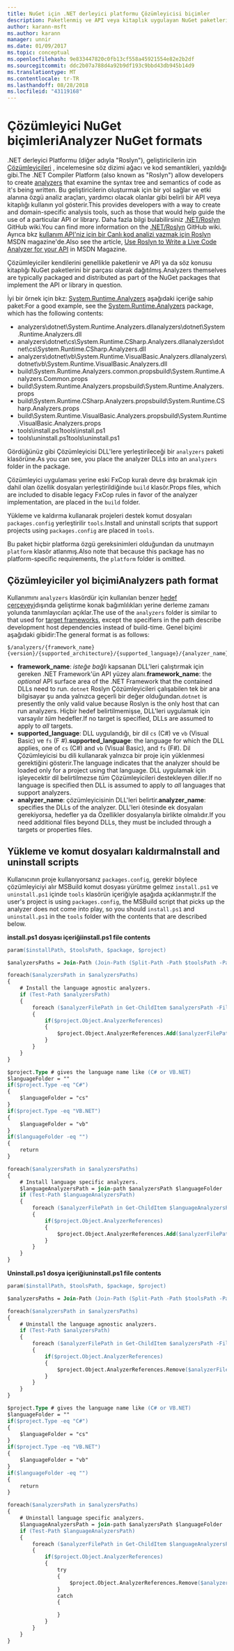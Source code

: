 ```yaml
---
title: NuGet için .NET derleyici platformu Çözümleyicisi biçimler
description: Paketlenmiş ve API veya kitaplık uygulayan NuGet paketleri ile dağıtılmış .NET Çözümleyicileri için kuralları.
author: karann-msft
ms.author: karann
manager: unnir
ms.date: 01/09/2017
ms.topic: conceptual
ms.openlocfilehash: 9e833447820c0fb13cf558a45921554e82e2b2df
ms.sourcegitcommit: ddc2b07a788d4a92b9df193c9bbd43db945b14d9
ms.translationtype: MT
ms.contentlocale: tr-TR
ms.lasthandoff: 08/28/2018
ms.locfileid: "43119168"
---
```

# <a name="analyzer-nuget-formats"></a><span data-ttu-id="e16f0-103">Çözümleyici NuGet biçimleri</span><span class="sxs-lookup"><span data-stu-id="e16f0-103">Analyzer NuGet formats</span></span>

<span data-ttu-id="e16f0-104">.NET derleyici Platformu (diğer adıyla "Roslyn"), geliştiricilerin izin [Çözümleyicileri](https://github.com/dotnet/roslyn/wiki/How-To-Write-a-C%23-Analyzer-and-Code-Fix) , incelemesine söz dizimi ağacı ve kod semantikleri, yazıldığı gibi.</span><span class="sxs-lookup"><span data-stu-id="e16f0-104">The .NET Compiler Platform (also known as "Roslyn") allow developers to create [analyzers](https://github.com/dotnet/roslyn/wiki/How-To-Write-a-C%23-Analyzer-and-Code-Fix) that examine the syntax tree and semantics of code as it's being written.</span></span> <span data-ttu-id="e16f0-105">Bu geliştiricilerin oluşturmak için bir yol sağlar ve etki alanına özgü analiz araçları, yardımcı olacak olanlar gibi belirli bir API veya kitaplığı kullanın yol gösterir.</span><span class="sxs-lookup"><span data-stu-id="e16f0-105">This provides developers with a way to create and domain-specific analysis tools, such as those that would help guide the use of a particular API or library.</span></span> <span data-ttu-id="e16f0-106">Daha fazla bilgi bulabilirsiniz [.NET/Roslyn](https://github.com/dotnet/roslyn/wiki) GitHub wiki.</span><span class="sxs-lookup"><span data-stu-id="e16f0-106">You can find more information on the [.NET/Roslyn](https://github.com/dotnet/roslyn/wiki) GitHub wiki.</span></span> <span data-ttu-id="e16f0-107">Ayrıca bkz [kullanım API'niz için bir Canlı kod analizi yazmak için Roslyn](https://msdn.microsoft.com/magazine/dn879356.aspx) MSDN magazine'de.</span><span class="sxs-lookup"><span data-stu-id="e16f0-107">Also see the article, [Use Roslyn to Write a Live Code Analyzer for your API](https://msdn.microsoft.com/magazine/dn879356.aspx) in MSDN Magazine.</span></span>

<span data-ttu-id="e16f0-108">Çözümleyiciler kendilerini genellikle paketlenir ve API ya da söz konusu kitaplığı NuGet paketlerini bir parçası olarak dağıtılmış.</span><span class="sxs-lookup"><span data-stu-id="e16f0-108">Analyzers themselves are typically packaged and distributed as part of the NuGet packages that implement the API or library in question.</span></span>

<span data-ttu-id="e16f0-109">İyi bir örnek için bkz: [System.Runtime.Analyzers](https://www.nuget.org/packages/System.Runtime.Analyzers) aşağıdaki içeriğe sahip paket:</span><span class="sxs-lookup"><span data-stu-id="e16f0-109">For a good example, see the [System.Runtime.Analyzers](https://www.nuget.org/packages/System.Runtime.Analyzers) package, which has the following contents:</span></span>

- <span data-ttu-id="e16f0-110">analyzers\dotnet\System.Runtime.Analyzers.dll</span><span class="sxs-lookup"><span data-stu-id="e16f0-110">analyzers\dotnet\System.Runtime.Analyzers.dll</span></span>
- <span data-ttu-id="e16f0-111">analyzers\dotnet\cs\System.Runtime.CSharp.Analyzers.dll</span><span class="sxs-lookup"><span data-stu-id="e16f0-111">analyzers\dotnet\cs\System.Runtime.CSharp.Analyzers.dll</span></span>
- <span data-ttu-id="e16f0-112">analyzers\dotnet\vb\System.Runtime.VisualBasic.Analyzers.dll</span><span class="sxs-lookup"><span data-stu-id="e16f0-112">analyzers\dotnet\vb\System.Runtime.VisualBasic.Analyzers.dll</span></span>
- <span data-ttu-id="e16f0-113">build\System.Runtime.Analyzers.common.props</span><span class="sxs-lookup"><span data-stu-id="e16f0-113">build\System.Runtime.Analyzers.Common.props</span></span>
- <span data-ttu-id="e16f0-114">build\System.Runtime.Analyzers.props</span><span class="sxs-lookup"><span data-stu-id="e16f0-114">build\System.Runtime.Analyzers.props</span></span>
- <span data-ttu-id="e16f0-115">build\System.Runtime.CSharp.Analyzers.props</span><span class="sxs-lookup"><span data-stu-id="e16f0-115">build\System.Runtime.CSharp.Analyzers.props</span></span>
- <span data-ttu-id="e16f0-116">build\System.Runtime.VisualBasic.Analyzers.props</span><span class="sxs-lookup"><span data-stu-id="e16f0-116">build\System.Runtime.VisualBasic.Analyzers.props</span></span>
- <span data-ttu-id="e16f0-117">tools\install.ps1</span><span class="sxs-lookup"><span data-stu-id="e16f0-117">tools\install.ps1</span></span>
- <span data-ttu-id="e16f0-118">tools\uninstall.ps1</span><span class="sxs-lookup"><span data-stu-id="e16f0-118">tools\uninstall.ps1</span></span>

<span data-ttu-id="e16f0-119">Gördüğünüz gibi Çözümleyicisi DLL'lere yerleştirileceği bir `analyzers` paketi klasörüne.</span><span class="sxs-lookup"><span data-stu-id="e16f0-119">As you can see, you place the analyzer DLLs into an `analyzers` folder in the package.</span></span>

<span data-ttu-id="e16f0-120">Çözümleyici uygulaması yerine eski FxCop kuralı devre dışı bırakmak için dahil olan özellik dosyaları yerleştirildiğinde `build` klasör.</span><span class="sxs-lookup"><span data-stu-id="e16f0-120">Props files, which are included to disable legacy FxCop rules in favor of the analyzer implementation, are placed in the `build` folder.</span></span>

<span data-ttu-id="e16f0-121">Yükleme ve kaldırma kullanarak projeleri destek komut dosyaları `packages.config` yerleştirilir `tools`.</span><span class="sxs-lookup"><span data-stu-id="e16f0-121">Install and uninstall scripts that support projects using `packages.config` are placed in `tools`.</span></span>

<span data-ttu-id="e16f0-122">Bu paket hiçbir platforma özgü gereksinimleri olduğundan da unutmayın `platform` klasör atlanmış.</span><span class="sxs-lookup"><span data-stu-id="e16f0-122">Also note that because this package has no platform-specific requirements, the `platform` folder is omitted.</span></span>


## <a name="analyzers-path-format"></a><span data-ttu-id="e16f0-123">Çözümleyiciler yol biçimi</span><span class="sxs-lookup"><span data-stu-id="e16f0-123">Analyzers path format</span></span>

<span data-ttu-id="e16f0-124">Kullanımını `analyzers` klasördür için kullanılan benzer [hedef çerçeveyi](../create-packages/supporting-multiple-target-frameworks.md)dışında geliştirme konak bağımlılıkları yerine derleme zamanı yolunda tanımlayıcıları açıklar.</span><span class="sxs-lookup"><span data-stu-id="e16f0-124">The use of the `analyzers` folder is similar to that used for [target frameworks](../create-packages/supporting-multiple-target-frameworks.md), except the specifiers in the path describe development host dependencies instead of build-time.</span></span> <span data-ttu-id="e16f0-125">Genel biçimi aşağıdaki gibidir:</span><span class="sxs-lookup"><span data-stu-id="e16f0-125">The general format is as follows:</span></span>

    $/analyzers/{framework_name}{version}/{supported_architecture}/{supported_language}/{analyzer_name}.dll

- <span data-ttu-id="e16f0-126">**framework_name**: *isteğe bağlı* kapsanan DLL'leri çalıştırmak için gereken .NET Framework'ün API yüzey alanı.</span><span class="sxs-lookup"><span data-stu-id="e16f0-126">**framework_name**: the *optional* API surface area of the .NET Framework that the contained DLLs need to run.</span></span> <span data-ttu-id="e16f0-127">`dotnet` Roslyn Çözümleyicileri çalışabilen tek bir ana bilgisayar şu anda yalnızca geçerli bir değer olduğundan.</span><span class="sxs-lookup"><span data-stu-id="e16f0-127">`dotnet` is presently the only valid value because Roslyn is the only host that can run analyzers.</span></span> <span data-ttu-id="e16f0-128">Hiçbir hedef belirtilmemişse, DLL'leri uygulamak için varsayılır *tüm* hedefler.</span><span class="sxs-lookup"><span data-stu-id="e16f0-128">If no target is specified, DLLs are assumed to apply to *all* targets.</span></span>
- <span data-ttu-id="e16f0-129">**supported_language**: DLL uygulandığı, bir dil `cs` (C#) ve `vb` (Visual Basic) ve `fs` (F #).</span><span class="sxs-lookup"><span data-stu-id="e16f0-129">**supported_language**: the language for which the DLL applies, one of `cs` (C#) and `vb` (Visual Basic), and `fs` (F#).</span></span> <span data-ttu-id="e16f0-130">Dil Çözümleyicisi bu dili kullanarak yalnızca bir proje için yüklenmesi gerektiğini gösterir.</span><span class="sxs-lookup"><span data-stu-id="e16f0-130">The language indicates that the analyzer should be loaded only for a project using that language.</span></span> <span data-ttu-id="e16f0-131">DLL uygulamak için işleyecektir dil belirtilmezse *tüm* Çözümleyicileri destekleyen diller.</span><span class="sxs-lookup"><span data-stu-id="e16f0-131">If no language is specified then DLL is assumed to apply to *all* languages that support analyzers.</span></span>
- <span data-ttu-id="e16f0-132">**analyzer_name**: çözümleyicisinin DLL'leri belirtir.</span><span class="sxs-lookup"><span data-stu-id="e16f0-132">**analyzer_name**: specifies the DLLs of the analyzer.</span></span> <span data-ttu-id="e16f0-133">DLL'leri ötesinde ek dosyaları gerekiyorsa, hedefler ya da Özellikler dosyalarıyla birlikte olmalıdır.</span><span class="sxs-lookup"><span data-stu-id="e16f0-133">If you need additional files beyond DLLs, they must be included through a targets or properties files.</span></span>


## <a name="install-and-uninstall-scripts"></a><span data-ttu-id="e16f0-134">Yükleme ve komut dosyaları kaldırma</span><span class="sxs-lookup"><span data-stu-id="e16f0-134">Install and uninstall scripts</span></span>

<span data-ttu-id="e16f0-135">Kullanıcının proje kullanıyorsanız `packages.config`, gerekir böylece çözümleyiciyi alır MSBuild komut dosyası yürütme gelmez `install.ps1` ve `uninstall.ps1` içinde `tools` klasörün içeriğiyle aşağıda açıklanmıştır.</span><span class="sxs-lookup"><span data-stu-id="e16f0-135">If the user's project is using `packages.config`, the MSBuild script that picks up the analyzer does not come into play, so you should `install.ps1` and `uninstall.ps1` in the `tools` folder with the contents that are described below.</span></span>

<span data-ttu-id="e16f0-136">**install.ps1 dosyası içeriği**</span><span class="sxs-lookup"><span data-stu-id="e16f0-136">**install.ps1 file contents**</span></span>

```ps
param($installPath, $toolsPath, $package, $project)

$analyzersPaths = Join-Path (Join-Path (Split-Path -Path $toolsPath -Parent) "analyzers" ) * -Resolve

foreach($analyzersPath in $analyzersPaths)
{
    # Install the language agnostic analyzers.
    if (Test-Path $analyzersPath)
    {
        foreach ($analyzerFilePath in Get-ChildItem $analyzersPath -Filter *.dll)
        {
            if($project.Object.AnalyzerReferences)
            {
                $project.Object.AnalyzerReferences.Add($analyzerFilePath.FullName)
            }
        }
    }
}

$project.Type # gives the language name like (C# or VB.NET)
$languageFolder = ""
if($project.Type -eq "C#")
{
    $languageFolder = "cs"
}
if($project.Type -eq "VB.NET")
{
    $languageFolder = "vb"
}
if($languageFolder -eq "")
{
    return
}

foreach($analyzersPath in $analyzersPaths)
{
    # Install language specific analyzers.
    $languageAnalyzersPath = join-path $analyzersPath $languageFolder
    if (Test-Path $languageAnalyzersPath)
    {
        foreach ($analyzerFilePath in Get-ChildItem $languageAnalyzersPath -Filter *.dll)
        {
            if($project.Object.AnalyzerReferences)
            {
                $project.Object.AnalyzerReferences.Add($analyzerFilePath.FullName)
            }
        }
    }
}
```


<span data-ttu-id="e16f0-137">**Uninstall.ps1 dosya içeriği**</span><span class="sxs-lookup"><span data-stu-id="e16f0-137">**uninstall.ps1 file contents**</span></span>

```ps
param($installPath, $toolsPath, $package, $project)

$analyzersPaths = Join-Path (Join-Path (Split-Path -Path $toolsPath -Parent) "analyzers" ) * -Resolve

foreach($analyzersPath in $analyzersPaths)
{
    # Uninstall the language agnostic analyzers.
    if (Test-Path $analyzersPath)
    {
        foreach ($analyzerFilePath in Get-ChildItem $analyzersPath -Filter *.dll)
        {
            if($project.Object.AnalyzerReferences)
            {
                $project.Object.AnalyzerReferences.Remove($analyzerFilePath.FullName)
            }
        }
    }
}

$project.Type # gives the language name like (C# or VB.NET)
$languageFolder = ""
if($project.Type -eq "C#")
{
    $languageFolder = "cs"
}
if($project.Type -eq "VB.NET")
{
    $languageFolder = "vb"
}
if($languageFolder -eq "")
{
    return
}

foreach($analyzersPath in $analyzersPaths)
{
    # Uninstall language specific analyzers.
    $languageAnalyzersPath = join-path $analyzersPath $languageFolder
    if (Test-Path $languageAnalyzersPath)
    {
        foreach ($analyzerFilePath in Get-ChildItem $languageAnalyzersPath -Filter *.dll)
        {
            if($project.Object.AnalyzerReferences)
            {
                try
                {
                    $project.Object.AnalyzerReferences.Remove($analyzerFilePath.FullName)
                }
                catch
                {

                }
            }
        }
    }
}
```
